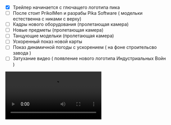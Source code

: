  - [x] Трейлер начинается с глючащего логотипа пика
 - [ ] После стоит PrikolMen и разрабы Pika Software ( модельки естественна с никами с верху)
 - [ ] Кадры нового оборудования (пролетающая камера)
 - [ ] Новые предметы (пролетающая камера)
 - [ ] Танцующие модельки (пролетающая камера)
 - [ ] Ускоренный показ новой карты
 - [ ] Показ динамичной погоды с ускорением ( на фоне строительсво завода )
 - [ ] Затухание видео ( появление нового логотипа Индустриальных Войн )
 
  <video controls="true" allowfullscreen="true">
    <source src="https://cdn.discordapp.com/attachments/732912846048067625/762694919462322206/pika.mp4" type="video/mp4">
  </video>

